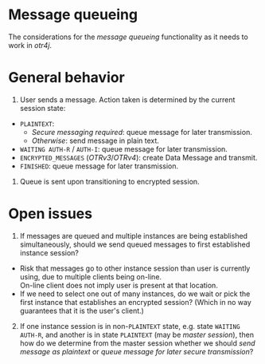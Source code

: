 # Message queueing

The considerations for the _message queueing_ functionality as it needs to work in _otr4j_.

# General behavior

1. User sends a message. Action taken is determined by the current session state:
  - `PLAINTEXT`:
    - _Secure messaging required_: queue message for later transmission.
    - _Otherwise_: send message in plain text.
  - `WAITING AUTH-R` / `AUTH-I`: queue message for later transmission.
  - `ENCRYPTED_MESSAGES` (_OTRv3_/_OTRv4_): create Data Message and transmit.
  - `FINISHED`: queue message for later transmission.

1. Queue is sent upon transitioning to encrypted session.

# Open issues

1. If messages are queued and multiple instances are being established simultaneously, should we send queued messages to first established instance session?
  - Risk that messages go to other instance session than user is currently using, due to multiple clients being on-line.  
    On-line client does not imply user is present at that location.
  - If we need to select one out of many instances, do we wait or pick the first instance that establishes an encrypted session? (Which in no way guarantees that it is the user's client.)
2. If one instance session is in non-`PLAINTEXT` state, e.g. state `WAITING AUTH-R`, and another is in state `PLAINTEXT` (may be _master session_), then how do we determine from the master session whether we should _send message as plaintext_ or _queue message for later secure transmission_?
